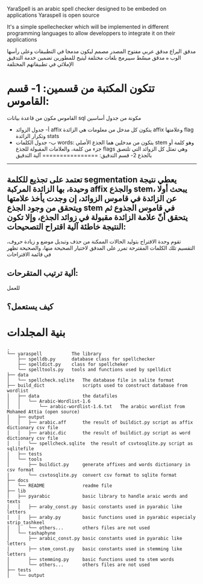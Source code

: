YaraSpell is an arabic spell checker designed to be embeded on applications
Yaraspell is open source


It's a simple spellechecker which will be implemented in different programming languages to allow developpers to integrate it on their applications

مدقق اليراع مدقق عربي مفتوح المصدر مصمم ليكون مدمجا في التطبيقات وعلى رأسها الوب
ه مدقق مبسّط سيبرمج بلغات مختلفة ليتيح للمطورين تضمين خدمة التدقيق الإملائي في تطبيقاتهم المختلفة

تتكون المكتبة من قسمين:
1- قسم القاموس: 
=================
القاموس مكون من قاعدة بيانات sql  مكونة من جدول أساسين
* أ- جدول الزوائد affix يتكون كل مدخل من معلومات هي الزائدة affix وعلامتها flag وتكرار الزائدة stats
* ب- جدول الكلمات words: يتكون من مدخلين هما الجذع الأصلي stem وهو كلمة أو جزء من كلمة، والعلامات المقبولة للجذع flags وهي تمثل كل الزوائد التي تلتصق بالجذع
2- قسم التدقيق:
================
آلية التدقيق
----------------
 تعتمد على تجذيع للكلمة segmentation يعطي نتيجة وحيدة، بها الزائدة المركبة affix  والجذع stem، يبحث أولا عن الزائدة في قاموس الزوائد، إن وجدت يأخذ علامتها ويتحقق من وجود الجذع stem في قاموس الجذوع ثم يتحقق أنّ علامة الزائدة مقبولة في زوائد الجذع، وإلا تكون النتيجة خاطئة
آلية اقتراح التصحيحات:
---------------------
تقوم وحدة الاقتراح بتوليد الحالات الممكنة من حذف وتبديل موضع و زيادة حروف، التقسيم
تلك الكلمات المقترحة تمرر على المدقق لاختيار الصحيحة منها، والصحيحة تظهر في قائمة الاقتراحات

ألية ترتيب المتقرحات:
--------------------
للعمل

كيف يستعمل؟
---------------


بنية المجلدات
================
```shell
.
└── yaraspell           The library
    ├── spelldb.py      database class for spellchecker
    ├── spelldict.py    class for spellcheker
    └── spelltools.py   tools and functions used by spelldict
├── data
│   └── spellcheck.sqlite   The database file in salite format
├── build_dict              scripts used to construct database from wordlist
│   ├── data                the datafiles
│   │   └── Arabic-Wordlist-1.6
│   │       └── arabic-wordlist-1.6.txt   The arabic wordlist from Mohamed Attia (open source)
│   ├── output
│   │   ├── arabic.aff      the result of buildict.py script as affix dictionary csv file
│   │   ├── arabic.dic      the result of buildict.py script as word dictionary csv file
│   │   └── spellcheck.sqlite  the result of csvtosqlite.py script as sqlitefile
│   ├── tests               
│   └── tools
│       ├── buildict.py     generate affixes and words dictionary in csv format
│       └── csvtosqlite.py  convert csv format to sqlite format
├── docs
│   └── README              readme file
├── lib
│   ├── pyarabic            basic library to handle araic words and texts
│   │   ├── araby_const.py  basic constants used in pyarabic like letters
│   │   ├── araby.py        basic functions used in pyarabic especialy strip_tashkeel
│   │   └── others...       others files are not used
│   └── tashaphyne
│       ├── arabic_const.py basic constants used in pyarabic like letters
│       ├── stem_const.py   basic constants used in stemming like letters
│       ├── stemming.py     basic functions used to stem words
│       └── others...       others files are not used
├── tests 
│   └── output  

```
